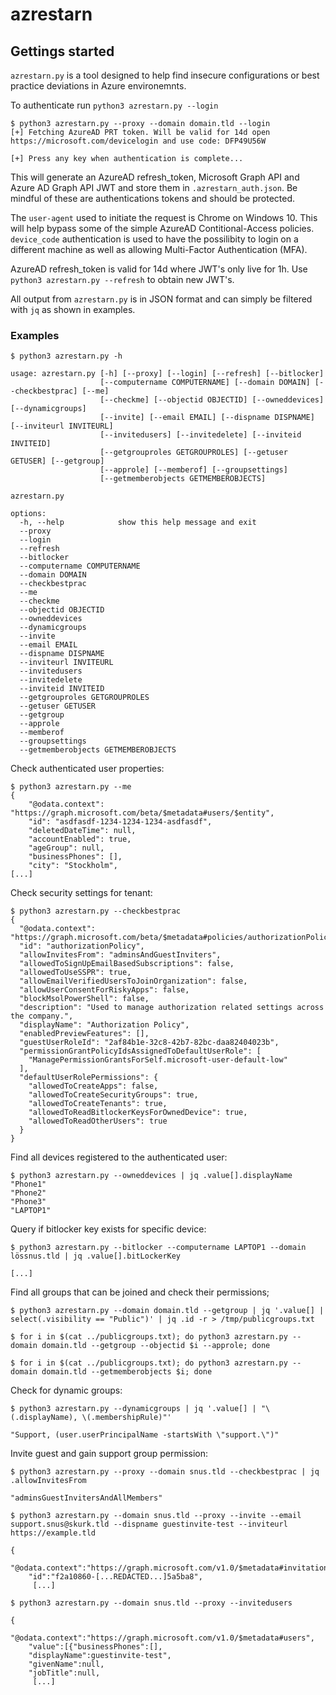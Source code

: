# azrestarn

## Gettings started

`azrestarn.py` is a tool designed to help find insecure configurations or best practice
deviations in Azure environemnts.

To authenticate run `python3 azrestarn.py --login`

```
$ python3 azrestarn.py --proxy --domain domain.tld --login
[+] Fetching AzureAD PRT token. Will be valid for 14d open https://microsoft.com/devicelogin and use code: DFP49U56W 

[+] Press any key when authentication is complete...
```

This will generate an AzureAD refresh_token, Microsoft Graph API and Azure AD Graph API
JWT and store them in
`.azrestarn_auth.json`. Be mindful of these are authentications tokens and should be
protected.

The `user-agent` used to initiate the request is Chrome on Windows 10. This will
help bypass some of the simple AzureAD Contitional-Access policies. `device_code`
authentication is used to have the possilibity to login on a different machine
as well as allowing Multi-Factor Authentication (MFA).

AzureAD refresh_token is valid for 14d where JWT's only live for 1h. Use `python3 azrestarn.py --refresh` to obtain new JWT's.

All output from `azrestarn.py` is in JSON format and can simply be filtered with `jq`
as shown in examples.

### Examples

```
$ python3 azrestarn.py -h

usage: azrestarn.py [-h] [--proxy] [--login] [--refresh] [--bitlocker]
                    [--computername COMPUTERNAME] [--domain DOMAIN] [--checkbestprac] [--me]
                    [--checkme] [--objectid OBJECTID] [--owneddevices] [--dynamicgroups]
                    [--invite] [--email EMAIL] [--dispname DISPNAME] [--inviteurl INVITEURL]
                    [--invitedusers] [--invitedelete] [--inviteid INVITEID]
                    [--getgrouproles GETGROUPROLES] [--getuser GETUSER] [--getgroup]
                    [--approle] [--memberof] [--groupsettings]
                    [--getmemberobjects GETMEMBEROBJECTS]

azrestarn.py

options:
  -h, --help            show this help message and exit
  --proxy
  --login
  --refresh
  --bitlocker
  --computername COMPUTERNAME
  --domain DOMAIN
  --checkbestprac
  --me
  --checkme
  --objectid OBJECTID
  --owneddevices
  --dynamicgroups
  --invite
  --email EMAIL
  --dispname DISPNAME
  --inviteurl INVITEURL
  --invitedusers
  --invitedelete
  --inviteid INVITEID
  --getgrouproles GETGROUPROLES
  --getuser GETUSER
  --getgroup
  --approle
  --memberof
  --groupsettings
  --getmemberobjects GETMEMBEROBJECTS
```

Check authenticated user properties:

```
$ python3 azrestarn.py --me
{
    "@odata.context": "https://graph.microsoft.com/beta/$metadata#users/$entity",
    "id": "asdfasdf-1234-1234-1234-asdfasdf",
    "deletedDateTime": null,
    "accountEnabled": true,
    "ageGroup": null,
    "businessPhones": [],
    "city": "Stockholm",
[...]
```

Check security settings for tenant:

```
$ python3 azrestarn.py --checkbestprac 
{
  "@odata.context": "https://graph.microsoft.com/beta/$metadata#policies/authorizationPolicy/$entity",
  "id": "authorizationPolicy",
  "allowInvitesFrom": "adminsAndGuestInviters",
  "allowedToSignUpEmailBasedSubscriptions": false,
  "allowedToUseSSPR": true,
  "allowEmailVerifiedUsersToJoinOrganization": false,
  "allowUserConsentForRiskyApps": false,
  "blockMsolPowerShell": false,
  "description": "Used to manage authorization related settings across the company.",
  "displayName": "Authorization Policy",
  "enabledPreviewFeatures": [],
  "guestUserRoleId": "2af84b1e-32c8-42b7-82bc-daa82404023b",
  "permissionGrantPolicyIdsAssignedToDefaultUserRole": [
    "ManagePermissionGrantsForSelf.microsoft-user-default-low"
  ],
  "defaultUserRolePermissions": {
    "allowedToCreateApps": false,
    "allowedToCreateSecurityGroups": true,
    "allowedToCreateTenants": true,
    "allowedToReadBitlockerKeysForOwnedDevice": true,
    "allowedToReadOtherUsers": true
  }
}
```

Find all devices registered to the authenticated user:

```
$ python3 azrestarn.py --owneddevices | jq .value[].displayName
"Phone1"
"Phone2"
"Phone3"
"LAPTOP1"
```

Query if bitlocker key exists for specific device:

```
$ python3 azrestarn.py --bitlocker --computername LAPTOP1 --domain lössnus.tld | jq .value[].bitLockerKey

[...]
```

Find all groups that can be joined and check their permissions;

```
$ python3 azrestarn.py --domain domain.tld --getgroup | jq '.value[] | select(.visibility == "Public")' | jq .id -r > /tmp/publicgroups.txt

$ for i in $(cat ../publicgroups.txt); do python3 azrestarn.py --domain domain.tld --getgroup --objectid $i --approle; done

$ for i in $(cat ../publicgroups.txt); do python3 azrestarn.py --domain domain.tld --getmemberobjects $i; done
```

Check for dynamic groups:

```
$ python3 azrestarn.py --dynamicgroups | jq '.value[] | "\(.displayName), \(.membershipRule)"'

"Support, (user.userPrincipalName -startsWith \"support.\")"
```

Invite guest and gain support group permission:

```
$ python3 azrestarn.py --proxy --domain snus.tld --checkbestprac | jq .allowInvitesFrom

"adminsGuestInvitersAndAllMembers"

$ python3 azrestarn.py --domain snus.tld --proxy --invite --email support.snus@skurk.tld --dispname guestinvite-test --inviteurl https://example.tld

{
    "@odata.context":"https://graph.microsoft.com/v1.0/$metadata#invitations/$entity",
    "id":"f2a10860-[...REDACTED...]5a5ba8",
     [...]

$ python3 azrestarn.py --domain snus.tld --proxy --invitedusers

{
    "@odata.context":"https://graph.microsoft.com/v1.0/$metadata#users",
    "value":[{"businessPhones":[],
    "displayName":guestinvite-test",
    "givenName":null,
    "jobTitle":null,
     [...]
```

